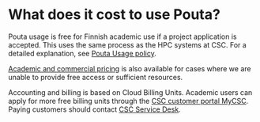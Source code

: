 # What does it cost to use Pouta?

Pouta usage is free for Finnish academic use if a project application is
accepted. This uses the same process as the HPC systems at CSC. For a detailed
explanation, see
[Pouta Usage policy](../../cloud/pouta/vm-flavors-and-billing.md).

[Academic and commercial pricing](https://research.csc.fi/purchasing) is also
available for cases where we are unable to provide free access or sufficient
resources.

Accounting and billing is based on Cloud Billing Units. Academic users can
apply for more free billing units through the
[CSC customer portal MyCSC](https://my.csc.fi). Paying customers should contact
[CSC Service Desk](../contact.md).
